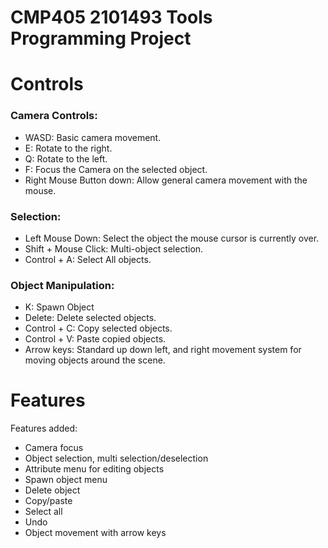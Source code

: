 # CMP405 2101493 Tools Programming Project

# Controls
### Camera Controls:
-	WASD: Basic camera movement.
-	E:  Rotate to the right.
-	Q: Rotate to the left.
-	F: Focus the Camera on the selected object.
-	Right Mouse Button down: Allow general camera movement with the mouse.
### Selection:
-	Left Mouse Down: Select the object the mouse cursor is currently over.
-	Shift + Mouse Click: Multi-object selection.
-	Control + A: Select All objects.
### Object Manipulation:
-	K: Spawn Object
-	Delete: Delete selected objects.
-	Control + C: Copy selected objects.
-	Control + V: Paste copied objects.
-	Arrow keys: Standard up down left, and right movement system for moving objects around the scene.

# Features
Features added:
- Camera focus
- Object selection, multi selection/deselection
- Attribute menu for editing objects
- Spawn object menu
- Delete object
- Copy/paste
- Select all
- Undo
- Object movement with arrow keys